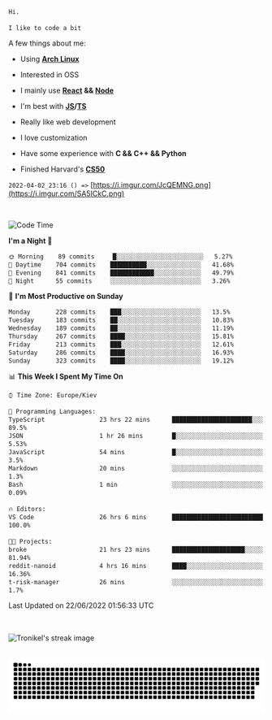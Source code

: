 ```
Hi.

I like to code a bit
```

A few things about me:

-   Using **[Arch Linux](https://archlinux.org/)**

-   Interested in OSS

-   I mainly use **[React](https://reactjs.org/) && [Node](https://nodejs.org/en/)**

-   I'm best with **[JS](https://www.javascript.com/)/[TS](https://www.typescriptlang.org/)**

-   Really like web development

-   I love customization

-   Have some experience with **C && C++ && Python**

-   Finished Harvard's **[CS50](https://cs50.harvard.edu)**

`2022-04-02_23:16 () =>` [https://i.imgur.com/JcQEMNG.png](https://i.imgur.com/SA5ICkC.png)

<br>

<!--START_SECTION:waka-->
![Code Time](http://img.shields.io/badge/Code%20Time-0%20secs-blue)

**I'm a Night 🦉** 

```text
🌞 Morning    89 commits     █░░░░░░░░░░░░░░░░░░░░░░░░   5.27% 
🌆 Daytime    704 commits    ██████████░░░░░░░░░░░░░░░   41.68% 
🌃 Evening    841 commits    ████████████░░░░░░░░░░░░░   49.79% 
🌙 Night      55 commits     ░░░░░░░░░░░░░░░░░░░░░░░░░   3.26%

```
📅 **I'm Most Productive on Sunday** 

```text
Monday       228 commits    ███░░░░░░░░░░░░░░░░░░░░░░   13.5% 
Tuesday      183 commits    ██░░░░░░░░░░░░░░░░░░░░░░░   10.83% 
Wednesday    189 commits    ██░░░░░░░░░░░░░░░░░░░░░░░   11.19% 
Thursday     267 commits    ████░░░░░░░░░░░░░░░░░░░░░   15.81% 
Friday       213 commits    ███░░░░░░░░░░░░░░░░░░░░░░   12.61% 
Saturday     286 commits    ████░░░░░░░░░░░░░░░░░░░░░   16.93% 
Sunday       323 commits    ████░░░░░░░░░░░░░░░░░░░░░   19.12%

```


📊 **This Week I Spent My Time On** 

```text
⌚︎ Time Zone: Europe/Kiev

💬 Programming Languages: 
TypeScript               23 hrs 22 mins      ██████████████████████░░░   89.5% 
JSON                     1 hr 26 mins        █░░░░░░░░░░░░░░░░░░░░░░░░   5.53% 
JavaScript               54 mins             █░░░░░░░░░░░░░░░░░░░░░░░░   3.5% 
Markdown                 20 mins             ░░░░░░░░░░░░░░░░░░░░░░░░░   1.3% 
Bash                     1 min               ░░░░░░░░░░░░░░░░░░░░░░░░░   0.09%

🔥 Editors: 
VS Code                  26 hrs 6 mins       █████████████████████████   100.0%

🐱‍💻 Projects: 
broke                    21 hrs 23 mins      ████████████████████░░░░░   81.94% 
reddit-nanoid            4 hrs 16 mins       ████░░░░░░░░░░░░░░░░░░░░░   16.36% 
t-risk-manager           26 mins             ░░░░░░░░░░░░░░░░░░░░░░░░░   1.7%

```


 Last Updated on 22/06/2022 01:56:33 UTC
<!--END_SECTION:waka-->

<br>

<p><img align="center" src="https://github-readme-streak-stats.herokuapp.com/?user=Tronikelis&theme=dark" alt="Tronikel's streak image" /></p>

<br>

<img title="" src="https://raw.githubusercontent.com/Tronikelis/Tronikelis/output/github-contribution-grid-snake.svg" alt="very cool snake thingey" data-align="left">
